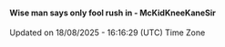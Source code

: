 #### Wise man says only fool rush in - McKidKneeKaneSir
Updated on 18/08/2025 - 16:16:29 (UTC) Time Zone
